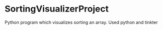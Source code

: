 # SortingVisualizerProject
Python program which visualizes sorting an array. Used python and tinkter
